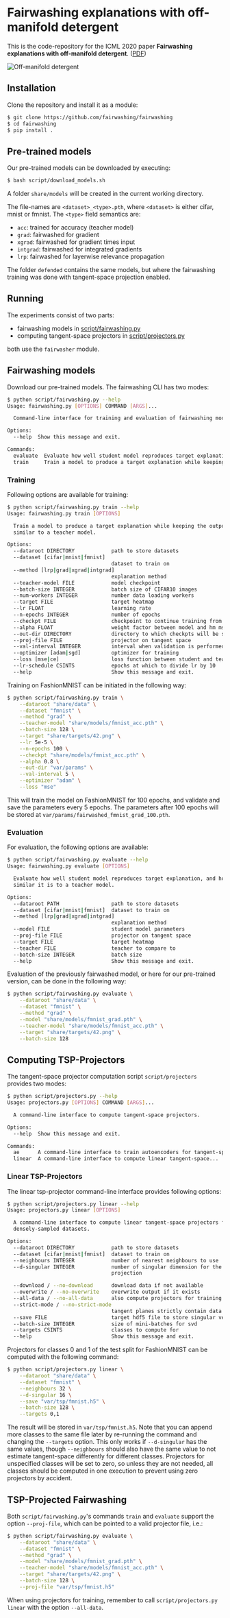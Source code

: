 # Fairwashing explanations with off-manifold detergent
This is the code-repository for the ICML 2020 paper __Fairwashing explanations with off-manifold detergent__. ([PDF](https://proceedings.icml.cc/static/paper_files/icml/2020/3760-Paper.pdf))

![Off-manifold detergent](docs/img/detergent.png)

## Installation
Clone the repository and install it as a module:
```bash
$ git clone https://github.com/fairwashing/fairwashing
$ cd fairwashing
$ pip install .
```

## Pre-trained models
Our pre-trained models can be downloaded by executing:
```bash
$ bash script/download_models.sh
```
A folder `share/models` will be created in the current working directory.


The file-names are `<dataset>_<type>.pth`, where `<dataset>` is either cifar, mnist or fmnist.
The `<type>` field semantics are:
- `acc`: trained for accuracy (teacher model)
- `grad`: fairwashed for gradient
- `xgrad`: fairwashed for gradient times input
- `intgrad`: fairwashed for integrated gradients
- `lrp`: fairwashed for layerwise relevance propagation


The folder `defended` contains the same models, but where the fairwashing training was done with tangent-space
projection enabled.

## Running
The experiments consist of two parts:
- fairwashing models in [script/fairwashing.py](script/fairwashing.py)
- computing tangent-space projectors in [script/projectors.py](script/projectors.py)

both use the `fairwasher` module.


## Fairwashing models
Download our pre-trained models. The fairwashing CLI has two modes:
```bash
$ python script/fairwashing.py --help
Usage: fairwashing.py [OPTIONS] COMMAND [ARGS]...

  Command-line interface for training and evaluation of fairwashing models.

Options:
  --help  Show this message and exit.

Commands:
  evaluate  Evaluate how well student model reproduces target explanation,...
  train     Train a model to produce a target explanation while keeping the...
```

### Training
Following options are available for training:
```bash
$ python script/fairwashing.py train --help
Usage: fairwashing.py train [OPTIONS]

  Train a model to produce a target explanation while keeping the output
  similar to a teacher model.

Options:
  --dataroot DIRECTORY            path to store datasets
  --dataset [cifar|mnist|fmnist]
                                  dataset to train on
  --method [lrp|grad|xgrad|intgrad]
                                  explanation method
  --teacher-model FILE            model checkpoint
  --batch-size INTEGER            batch size of CIFAR10 images
  --num-workers INTEGER           number data loading workers
  --target FILE                   target heatmap
  --lr FLOAT                      learning rate
  --n-epochs INTEGER              number of epochs
  --checkpt FILE                  checkpoint to continue training from
  --alpha FLOAT                   weight factor between model and hm mse
  --out-dir DIRECTORY             directory to which checkpts will be saved
  --proj-file FILE                projector on tangent space
  --val-interval INTEGER          interval when validation is performed
  --optimizer [adam|sgd]          optimizer for training
  --loss [mse|ce]                 loss function between student and teacher output
  --lr-schedule CSINTS            epochs at which to divide lr by 10
  --help                          Show this message and exit.
```

Training on FashionMNIST can be initiated in the following way:
```bash
$ python script/fairwashing.py train \
    --dataroot "share/data" \
    --dataset "fmnist" \
    --method "grad" \
    --teacher-model "share/models/fmnist_acc.pth" \
    --batch-size 128 \
    --target "share/targets/42.png" \
    --lr 5e-5 \
    --n-epochs 100 \
    --checkpt "share/models/fmnist_acc.pth" \
    --alpha 0.8 \
    --out-dir "var/params" \
    --val-interval 5 \
    --optimizer "adam" \
    --loss "mse"
```
This will train the model on FashionMNIST for 100 epochs, and validate and save the parameters every 5 epochs.
The parameters after 100 epochs will be stored at `var/params/fairwashed_fmnist_grad_100.pth`.

### Evaluation
For evaluation, the following options are available:
```bash
$ python script/fairwashing.py evaluate --help
Usage: fairwashing.py evaluate [OPTIONS]

  Evaluate how well student model reproduces target explanation, and how
  similar it is to a teacher model.

Options:
  --dataroot PATH                 path to store datasets
  --dataset [cifar|mnist|fmnist]  dataset to train on
  --method [lrp|grad|xgrad|intgrad]
                                  explanation method
  --model FILE                    student model parameters
  --proj-file FILE                projector on tangent space
  --target FILE                   target heatmap
  --teacher FILE                  teacher to compare to
  --batch-size INTEGER            batch size
  --help                          Show this message and exit.
```

Evaluation of the previously fairwashed model, or here for our pre-trained version, can be done in the following way:
```bash
$ python script/fairwashing.py evaluate \
    --dataroot "share/data" \
    --dataset "fmnist" \
    --method "grad" \
    --model "share/models/fmnist_grad.pth" \
    --teacher-model "share/models/fmnist_acc.pth" \
    --target "share/targets/42.png" \
    --batch-size 128
```

## Computing TSP-Projectors
The tangent-space projector computation script `script/projectors` provides two modes:
```bash
$ python script/projectors.py --help
Usage: projectors.py [OPTIONS] COMMAND [ARGS]...

  A command-line interface to compute tangent-space projectors.

Options:
  --help  Show this message and exit.

Commands:
  ae      A command-line interface to train autoencoders for tangent-space...
  linear  A command-line interface to compute linear tangent-space...
```

### Linear TSP-Projectors
The linear tsp-projector command-line interface provides following options:
```bash
$ python script/projectors.py linear --help
Usage: projectors.py linear [OPTIONS]

  A command-line interface to compute linear tangent-space projectors for
  densely-sampled datasets.

Options:
  --dataroot DIRECTORY            path to store datasets
  --dataset [cifar|mnist|fmnist]  dataset to train on
  --neighbours INTEGER            number of nearest neighbours to use
  --d-singular INTEGER            number of singular dimension for the tsp-
                                  projection

  --download / --no-download      download data if not available
  --overwrite / --no-overwrite    overwrite output if it exists
  --all-data / --no-all-data      also compute projectors for training split
  --strict-mode / --no-strict-mode
                                  tangent planes strictly contain data points
  --save FILE                     target hdf5 file to store singular vectors
  --batch-size INTEGER            size of mini-batches for svd
  --targets CSINTS                classes to compute for
  --help                          Show this message and exit.
```

Projectors for classes 0 and 1 of the test split for FashionMNIST can be computed with the following command:
```bash
$ python script/projectors.py linear \
    --dataroot "share/data" \
    --dataset "fmnist" \
    --neighbours 32 \
    --d-singular 16 \
    --save "var/tsp/fmnist.h5" \
    --batch-size 128 \
    --targets 0,1
```
The result will be stored in `var/tsp/fmnist.h5`.
Note that you can append more classes to the same file later by re-running the command and changing the `--targets` option.
This only works if `--d-singular` has the same values, though `--neighbours` should also have the same value to not
estimate tangent-space differently for different classes.
Projectors for unspecified classes will be set to zero, so unless they are not needed, all classes should be computed
in one execution to prevent using zero projectors by accident.

## TSP-Projected Fairwashing
Both `script/fairwashing.py`'s commands `train` and `evaluate` support the option `--proj-file`, which can be pointed
to a valid projector file, i.e.:
```bash
$ python script/fairwashing.py evaluate \
    --dataroot "share/data" \
    --dataset "fmnist" \
    --method "grad" \
    --model "share/models/fmnist_grad.pth" \
    --teacher-model "share/models/fmnist_acc.pth" \
    --target "share/targets/42.png" \
    --batch-size 128 \
    --proj-file "var/tsp/fmnist.h5"
```
When using projectors for training, remember to call `script/projectors.py linear` with the option `--all-data`.
